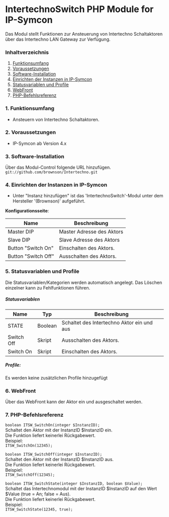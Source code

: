 # IntertechnoSwitch PHP Module for IP-Symcon
Das Modul stellt Funktionen zur Ansteuerung von Intertechno Schaltaktoren über das Intertechno LAN Gateway zur Verfügung.

### Inhaltverzeichnis

1. [Funktionsumfang](#1-funktionsumfang)
2. [Voraussetzungen](#2-voraussetzungen)
3. [Software-Installation](#3-software-installation)
4. [Einrichten der Instanzen in IP-Symcon](#4-einrichten-der-instanzen-in-ip-symcon)
5. [Statusvariablen und Profile](#5-statusvariablen-und-profile)
6. [WebFront](#6-webfront)
7. [PHP-Befehlsreferenz](#7-php-befehlsreferenz)

### 1. Funktionsumfang

* Ansteuern von Intertechno Schaltaktoren.

### 2. Voraussetzungen

- IP-Symcon ab Version 4.x

### 3. Software-Installation

Über das Modul-Control folgende URL hinzufügen.  
`git://github.com/brownson/Intertechno.git`  

### 4. Einrichten der Instanzen in IP-Symcon

- Unter "Instanz hinzufügen" ist das 'IntertechnoSwitch'-Modul unter dem Hersteller '(Brownson)' aufgeführt.  

__Konfigurationsseite__:

Name                    | Beschreibung
----------------------- | ---------------------------------
Master DIP              | Master Adresse des Aktors
Slave DIP               | Slave Adresse des Aktors
Button "Switch On"      | Einschalten des Aktors.
Button "Switch Off"     | Ausschalten des Aktors.

### 5. Statusvariablen und Profile

Die Statusvariablen/Kategorien werden automatisch angelegt. Das Löschen einzelner kann zu Fehlfunktionen führen.

##### Statusvariablen

Name         | Typ       | Beschreibung
------------ | --------- | ----------------
STATE        | Boolean   | Schaltet des Intertechno Aktor ein und aus
Switch Off   | Skript    | Ausschalten des Aktors.
Switch On    | Skript    | Einschalten des Aktors.

##### Profile:

Es werden keine zusätzlichen Profile hinzugefügt

### 6. WebFront

Über das WebFront kann der Aktor ein und ausgeschaltet werden.  

### 7. PHP-Befehlsreferenz

`boolean ITSW_SwitchOn(integer $InstanzID);`  
Schaltet den Aktor mit der InstanzID $InstanzID ein.  
Die Funktion liefert keinerlei Rückgabewert.  
Beispiel:  
`ITSW_SwitchOn(12345);`

`boolean ITSW_SwitchOff(integer $InstanzID);`  
Schaltet den Aktor mit der InstanzID $InstanzID aus.  
Die Funktion liefert keinerlei Rückgabewert.  
Beispiel:  
`ITSW_SwitchOff(12345);`

`boolean ITSW_SwitchState(integer $InstanzID, boolean $Value);`  
Schaltet das Intertechnomodul mit der InstanzID $InstanzID  auf den Wert $Value (true = An; false = Aus).  
Die Funktion liefert keinerlei Rückgabewert.  
Beispiel:  
`ITSW_SwitchState(12345, true);`

